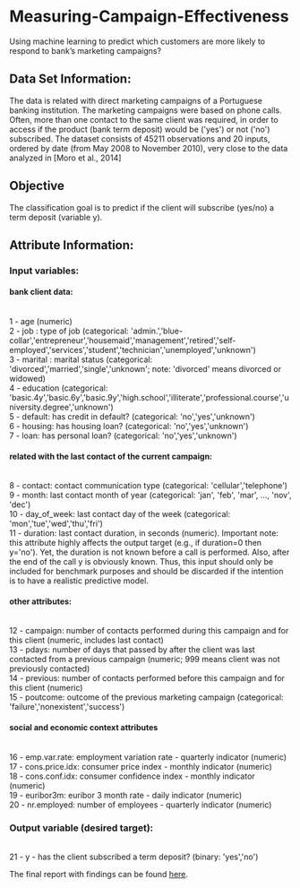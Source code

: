 # Measuring-Campaign-Effectiveness
Using machine learning to predict which customers are more likely to respond to bank’s marketing campaigns?

## Data Set Information:

The data is related with direct marketing campaigns of a Portuguese banking institution. The marketing campaigns were based on phone calls. 
Often, more than one contact to the same client was required, in order to access if the product (bank term deposit) would be ('yes') or not ('no') subscribed. 
The dataset consists of 45211 observations and 20 inputs, ordered by date (from May 2008 to November 2010), very close to the data analyzed in [Moro et al., 2014]


## Objective

The classification goal is to predict if the client will subscribe (yes/no) a term deposit (variable y).


## Attribute Information:

### Input variables:
#### bank client data:
<br/>1 - age (numeric)
<br/>2 - job : type of job (categorical: 'admin.','blue-collar','entrepreneur','housemaid','management','retired','self-employed','services','student','technician','unemployed','unknown')
<br/>3 - marital : marital status (categorical: 'divorced','married','single','unknown'; note: 'divorced' means divorced or widowed)
<br/>4 - education (categorical: 'basic.4y','basic.6y','basic.9y','high.school','illiterate','professional.course','university.degree','unknown')
<br/>5 - default: has credit in default? (categorical: 'no','yes','unknown')
<br/>6 - housing: has housing loan? (categorical: 'no','yes','unknown')
<br/>7 - loan: has personal loan? (categorical: 'no','yes','unknown')
#### related with the last contact of the current campaign:
<br/>8 - contact: contact communication type (categorical: 'cellular','telephone') 
<br/>9 - month: last contact month of year (categorical: 'jan', 'feb', 'mar', ..., 'nov', 'dec')
<br/>10 - day_of_week: last contact day of the week (categorical: 'mon','tue','wed','thu','fri')
<br/>11 - duration: last contact duration, in seconds (numeric). Important note: this attribute highly affects the output target (e.g., if duration=0 then y='no'). Yet, the duration is not known before a call is performed. Also, after the end of the call y is obviously known. Thus, this input should only be included for benchmark purposes and should be discarded if the intention is to have a realistic predictive model.
#### other attributes:
<br/>12 - campaign: number of contacts performed during this campaign and for this client (numeric, includes last contact)
<br/>13 - pdays: number of days that passed by after the client was last contacted from a previous campaign (numeric; 999 means client was not previously contacted)
<br/>14 - previous: number of contacts performed before this campaign and for this client (numeric)
<br/>15 - poutcome: outcome of the previous marketing campaign (categorical: 'failure','nonexistent','success')
#### social and economic context attributes
<br/>16 - emp.var.rate: employment variation rate - quarterly indicator (numeric)
<br/>17 - cons.price.idx: consumer price index - monthly indicator (numeric) 
<br/>18 - cons.conf.idx: consumer confidence index - monthly indicator (numeric) 
<br/>19 - euribor3m: euribor 3 month rate - daily indicator (numeric)
<br/>20 - nr.employed: number of employees - quarterly indicator (numeric)

### Output variable (desired target):
<br/>21 - y - has the client subscribed a term deposit? (binary: 'yes','no')

The final report with findings can be found [here](http://rpubs.com/nitishghosal/370759).
